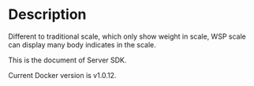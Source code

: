 # Description

Different to traditional scale, which only show weight in scale, WSP scale can display many body indicates in the scale.

This is the document of Server SDK.

Current Docker version is v1.0.12.
